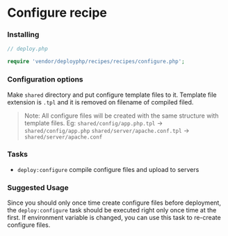 # Configure recipe

### Installing

```php
// deploy.php

require 'vendor/deployphp/recipes/recipes/configure.php';
```

### Configuration options

Make `shared` directory and put configure template files to it. 
Template file extension is `.tpl` and it is removed on filename of compiled filed.
> Note: All configure files will be created with the same structure with template files.
> Eg:
> `shared/config/app.php.tpl` -> `shared/config/app.php`
> `shared/server/apache.conf.tpl` -> `shared/server/apache.conf`

### Tasks

- `deploy:configure` compile configure files and upload to servers

### Suggested Usage

Since you should only once time create configure files before deployment, 
the `deploy:configure` task should be executed right only once time at the first. 
If environment variable is changed, you can use this task to re-create configure files.
